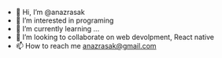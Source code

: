 - 👋 Hi, I’m @anazrasak
- 👀 I’m interested in programing
- 🌱 I’m currently learning ...
- 💞️ I’m looking to collaborate on web devolpment, React native
- 📫 How to reach me anazrasak@gmail.com

<!---
anazrasak/anazrasak is a ✨ special ✨ repository because its `README.md` (this file) appears on your GitHub profile.
You can click the Preview link to take a look at your changes.
--->
